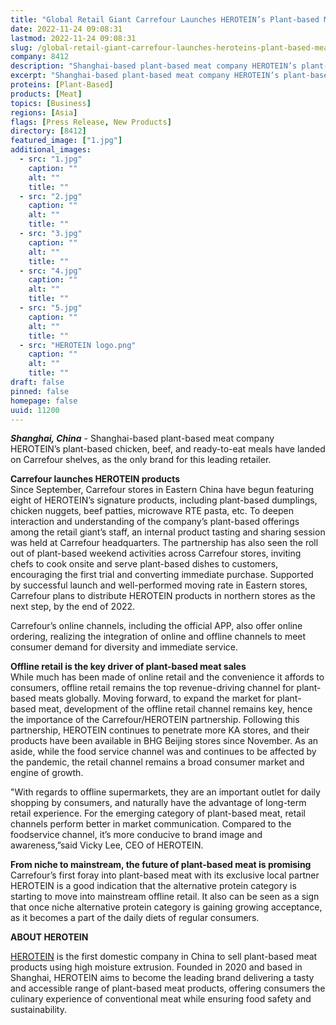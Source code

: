 ```yaml
---
title: "Global Retail Giant Carrefour Launches HEROTEIN’s Plant-based Meat Products, as Alternative Protein Category Continues to Grow"
date: 2022-11-24 09:08:31
lastmod: 2022-11-24 09:08:31
slug: /global-retail-giant-carrefour-launches-heroteins-plant-based-meat-products-alternative
company: 8412
description: "Shanghai-based plant-based meat company HEROTEIN’s plant-based chicken, beef, and ready-to-eat meals have landed on Carrefour shelves, as the only brand for this leading retailer."
excerpt: "Shanghai-based plant-based meat company HEROTEIN’s plant-based chicken, beef, and ready-to-eat meals have landed on Carrefour shelves, as the only brand for this leading retailer."
proteins: [Plant-Based]
products: [Meat]
topics: [Business]
regions: [Asia]
flags: [Press Release, New Products]
directory: [8412]
featured_image: ["1.jpg"]
additional_images:
  - src: "1.jpg"
    caption: ""
    alt: ""
    title: ""
  - src: "2.jpg"
    caption: ""
    alt: ""
    title: ""
  - src: "3.jpg"
    caption: ""
    alt: ""
    title: ""
  - src: "4.jpg"
    caption: ""
    alt: ""
    title: ""
  - src: "5.jpg"
    caption: ""
    alt: ""
    title: ""
  - src: "HEROTEIN logo.png"
    caption: ""
    alt: ""
    title: ""
draft: false
pinned: false
homepage: false
uuid: 11200
---
```

<p><strong><em>Shanghai, China</em></strong> - Shanghai-based plant-based meat company HEROTEIN’s plant-based chicken, beef, and ready-to-eat meals have landed on Carrefour shelves, as the only brand for this leading retailer.</p>
<p><strong>Carrefour launches HEROTEIN products</strong><br />
Since September, Carrefour stores in Eastern China have begun featuring eight of HEROTEIN’s signature products, including plant-based dumplings, chicken nuggets, beef patties, microwave RTE pasta, etc. To deepen interaction and understanding of the company’s plant-based offerings among the retail giant’s staff, an internal product tasting and sharing session was held at Carrefour headquarters. The partnership has also seen the roll out of plant-based weekend activities across Carrefour stores, inviting chefs to cook onsite and serve plant-based dishes to customers, encouraging the first trial and converting immediate purchase. Supported by successful launch and well-performed moving rate in Eastern stores, Carrefour plans to distribute HEROTEIN products in northern stores as the next step, by the end of 2022.</p>
<p>Carrefour’s online channels, including the official APP, also offer online ordering, realizing the integration of online and offline channels to meet consumer demand for diversity and immediate service.</p>
<p><strong>Offline retail is the key driver of plant-based meat sales</strong><br />
While much has been made of online retail and the convenience it affords to consumers, offline retail remains the top revenue-driving channel for plant-based meats globally. Moving forward, to expand the market for plant-based meat, development of the offline retail channel remains key, hence the importance of the Carrefour/HEROTEIN partnership. Following this partnership, HEROTEIN continues to penetrate more KA stores, and their products have been available in BHG Beijing stores since November. As an aside, while the food service channel was and continues to be affected by the pandemic, the retail channel remains a broad consumer market and engine of growth.</p>
<p>"With regards to offline supermarkets, they are an important outlet for daily shopping by consumers, and naturally have the advantage of long-term retail experience. For the emerging category of plant-based meat, retail channels perform better in market communication. Compared to the foodservice channel, it’s more conducive to brand image and awareness,”said Vicky Lee, CEO of HEROTEIN.</p>
<p><strong>From niche to mainstream, the future of plant-based meat is promising</strong><br />
Carrefour’s first foray into plant-based meat with its exclusive local partner HEROTEIN is a good indication that the alternative protein category is starting to move into mainstream offline retail. It also can be seen as a sign that once niche alternative protein category is gaining growing acceptance, as it becomes a part of the daily diets of regular consumers.</p>
<p><strong>ABOUT HEROTEIN</strong></p>
<p><a href="http://heroprotein.cn/">HEROTEIN</a> is the first domestic company in China to sell plant-based meat products using high moisture extrusion. Founded in 2020 and based in Shanghai, HEROTEIN aims to become the leading brand delivering a tasty and accessible range of plant-based meat products, offering consumers the culinary experience of conventional meat while ensuring food safety and sustainability.</p>
